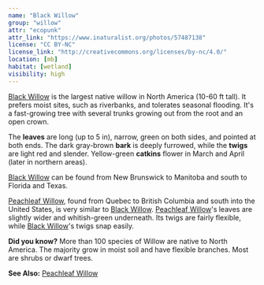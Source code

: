 ```yaml
---
name: "Black Willow"
group: "willow"
attr: "ecopunk"
attr_link: "https://www.inaturalist.org/photos/57487138"
license: "CC BY-NC"
license_link: "http://creativecommons.org/licenses/by-nc/4.0/"
location: [mb]
habitat: [wetland]
visibility: high
---
```

[Black Willow](/trees/blackwil/) is the largest native willow in North America (10-60 ft tall). It prefers moist sites, such as riverbanks, and tolerates seasonal flooding. It's a fast-growing tree with several trunks growing out from the root and an open crown.

The **leaves** are long  (up to 5 in), narrow, green on both sides, and pointed at both ends. The dark gray-brown **bark** is deeply furrowed, while the **twigs** are light red and slender. Yellow-green **catkins** flower in March and April (later in northern areas).

[Black Willow](/trees/blackwil/) can be found from New Brunswick to Manitoba and south to Florida and Texas.

[Peachleaf Willow](/trees/peachwil/), found from Quebec to British Columbia and south into the United States, is very similar to [Black Willow](/trees/blackwil/). [Peachleaf Willow](/trees/peachwil/)'s leaves are slightly wider and whitish-green underneath. Its twigs are fairly flexible, while [Black Willow](/trees/blackwil/)'s twigs snap easily.

**Did you know?** More than 100 species of Willow are native to North America. The majority grow in moist soil and have flexible branches. Most are shrubs or dwarf trees.

<!-- generated, do not edit -->
**See Also:**
[Peachleaf Willow](/trees/peachwil/)

